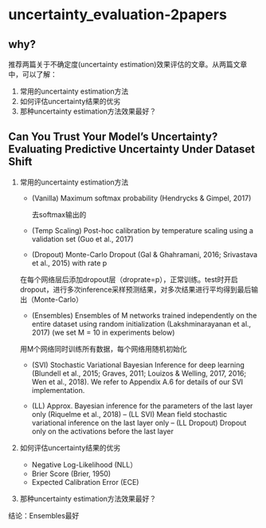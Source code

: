 # uncertainty_evaluation-2papers

## why?

推荐两篇关于不确定度(uncertainty estimation)效果评估的文章。从两篇文章中，可以了解：

1. 常用的uncertainty estimation方法
2. 如何评估uncertainty结果的优劣
3. 那种uncertainty estimation方法效果最好？



## Can You Trust Your Model’s Uncertainty? Evaluating Predictive Uncertainty Under Dataset Shift

1. 常用的uncertainty estimation方法

   - (Vanilla) Maximum softmax probability (Hendrycks & Gimpel, 2017)

     去softmax输出的

   -  (Temp Scaling) Post-hoc calibration by temperature scaling using a validation set (Guo et al., 2017)

   -  (Dropout) Monte-Carlo Dropout (Gal & Ghahramani, 2016; Srivastava et al., 2015) with rate p

     在每个网络层后添加dropout层（droprate=p），正常训练。test时开启dropout，进行多次inference采样预测结果，对多次结果进行平均得到最后输出（Monte-Carlo）

   -  (Ensembles) Ensembles of M networks trained independently on the entire dataset using random
     initialization (Lakshminarayanan et al., 2017) (we set M = 10 in experiments below)

     用M个网络同时训练所有数据，每个网络用随机初始化

   -  (SVI) Stochastic Variational Bayesian Inference for deep learning (Blundell et al., 2015; Graves,
     2011; Louizos & Welling, 2017, 2016; Wen et al., 2018). We refer to Appendix A.6 for details of
     our SVI implementation.

   -  (LL) Approx. Bayesian inference for the parameters of the last layer only (Riquelme et al., 2018)
     – (LL SVI) Mean field stochastic variational inference on the last layer only
     – (LL Dropout) Dropout only on the activations before the last layer

2. 如何评估uncertainty结果的优劣

   - Negative Log-Likelihood (NLL）
   - Brier Score  (Brier, 1950) 
   - Expected Calibration Error (ECE)

3. 那种uncertainty estimation方法效果最好？

结论：Ensembles最好

